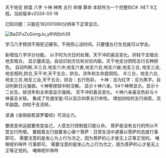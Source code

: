 
天干地支 排盘 八字 十神 神煞 五行 命理 算命 本软件为一个完整的C# .NET 8工程。当前版本v2024-03-18

已知问题：只能在1920X1080分辨率下正常显示。



![BaZiFuZuGongJu_y6tWjIzh36](https://github.com/dujinglong2024/BaZiPaiPanGongJu/assets/156676561/e634b31d-9f7f-4493-afee-339bb716d4b9)




学习八字预测不用死记硬背。不用担心没时间。只要懂五行生克就可以学会。

新增加八字评分功能。 以子时为次日的处理。天干冲的喜忌变化。同柱干支暗合.地支暗合。 显示墓库运。自动识别方位和对应内脏。天干地支分阴阳五行五种颜色。 自动判断,半三合.地支六冲,地支六害,地支六合,地支六破,地支三合, 地支三会,地支相刑,拱合,天干冲,天干五合，拱合。流年和主命盘阴阳。 半三合，地支六合,地支三合,地支三会,天干五合，拱合：五行色彩。 十神：吉为红字：忌为黑字。自动判断日元强弱。十神等按钮中附注解。 显示十神六亲。54个神煞显示。显示十二长生。排流年和主命盘显示强弱。 天干冲的喜忌变化。十神六亲喜忌色彩与十神喜忌关联。 集成了穷通宝鉴:可以显示四季五行命性。 增加四柱的五行纳音。流年副盘。四柱干支流转。

读诵《金刚般若波罗蜜经》可消业力。

要改变命运就要改变自己，人受五行控制就只能认命。 菩萨是没有五行的所以不受五行所限。 要脱离五行就要发心做个菩萨：日常生活中遇事以菩萨的态度行事即可。 需要注意的是发心为上行为次之，因为菩萨的心才是无上正等正觉的。 唵嘛呢叭咪吽 行事即可。 需要注意的是发心为上行为次之，因为菩萨的心才是无上正等正觉的。 唵嘛呢叭咪吽
